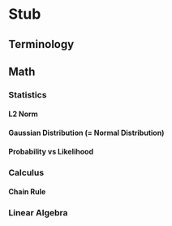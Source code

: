 # Stub

## Terminology

## Math
### Statistics
#### L2 Norm
#### Gaussian Distribution (= Normal Distribution)
#### Probability vs Likelihood

### Calculus
#### Chain Rule

### Linear Algebra
